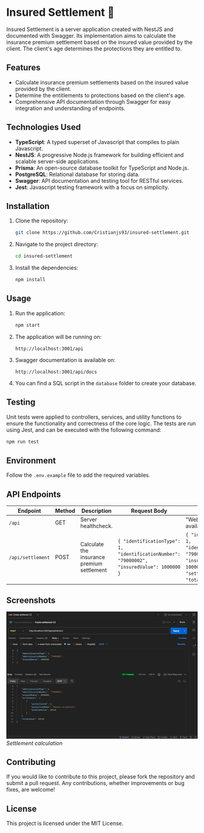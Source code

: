 # Insured Settlement 🚀

Insured Settlement is a server application created with NestJS and documented with Swagger. Its implementation aims to calculate the insurance premium settlement based on the insured value provided by the client. The client's age determines the protections they are entitled to.

## Features

- Calculate insurance premium settlements based on the insured value provided by the client.
- Determine the entitlements to protections based on the client's age.
- Comprehensive API documentation through Swagger for easy integration and understanding of endpoints.

## Technologies Used

- **TypeScript**: A typed superset of Javascript that compiles to plain Javascript.
- **NestJS**: A progressive Node.js framework for building efficient and scalable server-side applications.
- **Prisma**: An open-source database toolkit for TypeScript and Node.js.
- **PostgreSQL**: Relational database for storing data.
- **Swagger**: API documentation and testing tool for RESTful services.
- **Jest**: Javascript testing framework with a focus on simplicity.

## Installation

1. Clone the repository:

   ```bash
   git clone https://github.com/Cristianjs93/insured-settlement.git
   ```

2. Navigate to the project directory:

   ```bash
   cd insured-settlement
   ```

3. Install the dependencies:

   ```bash
   npm install
   ```

## Usage

1. Run the application:

   ```bash
   npm start
   ```

2. The application will be running on:

   ```
   http://localhost:3001/api
   ```

3. Swagger documentation is available on:

   ```
   http://localhost:3001/api/docs
   ```

4. You can find a SQL script in the `database` folder to create your database.

## Testing

Unit tests were applied to controllers, services, and utility functions to ensure the functionality and correctness of the core logic. The tests are run using Jest, and can be executed with the following command:

```bash
npm run test
```

## Environment

Follow the `.env.example` file to add the required variables.

## API Endpoints

| Endpoint          | Method | Description                                | Request Body                                                                                | Response                                                                                                                               |
| ----------------- | ------ | ------------------------------------------ | ------------------------------------------------------------------------------------------- | -------------------------------------------------------------------------------------------------------------------------------------- |
| `/api`            | GET    | Server healthcheck.                        |                                                                                             | "Web service is available"                                                                                                             |
| `/api/settlement` | POST   | Calculate the insurance premium settlement | `{ "identificationType": 1,  "identificationNumber": "79000002", "insuredValue": 1000000 }` | `{ "identificationType": 1, "identificationNumber": "79000002", "insuredValue": 1000000,  "settlements": [...], "totalValue": 20120 }` |

## Screenshots

![settlement-calculation](./public/assets/postman.png)
_*Settlement calculation*_

## Contributing

If you would like to contribute to this project, please fork the repository and submit a pull request. Any contributions, whether improvements or bug fixes, are welcome!

## License

This project is licensed under the MIT License.

